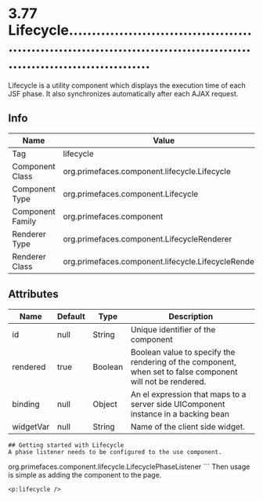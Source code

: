 # 3.77 Lifecycle............................................................................................................................

Lifecycle is a utility component which displays the execution time of each JSF phase. It also
synchronizes automatically after each AJAX request.

## Info

| Name | Value |
| - | - |
| Tag | lifecycle
| Component Class | org.primefaces.component.lifecycle.Lifecycle
| Component Type | org.primefaces.component.Lifecycle
| Component Family | org.primefaces.component |
| Renderer Type | org.primefaces.component.LifecycleRenderer
| Renderer Class | org.primefaces.component.lifecycle.LifecycleRenderer

## Attributes

| Name | Default | Type | Description | 
| --- | --- | --- | --- |
id | null | String | Unique identifier of the component
rendered | true | Boolean | Boolean value to specify the rendering of the component, when set to false component will not be rendered.
binding | null | Object | An el expression that maps to a server side UIComponent instance in a backing bean
widgetVar | null | String | Name of the client side widget.
```
## Getting started with Lifecycle
A phase listener needs to be configured to the use component.

```
<lifecycle>
<phase-listener>
org.primefaces.component.lifecycle.LifecyclePhaseListener
</phase-listener>
</lifecycle>
```
Then usage is simple as adding the component to the page.

```
<p:lifecycle />
```
